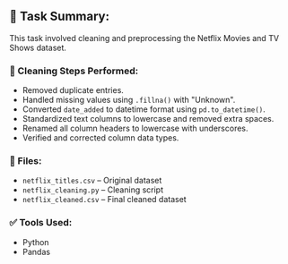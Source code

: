 

## 🧹 Task Summary:
This task involved cleaning and preprocessing the Netflix Movies and TV Shows dataset.

### 🔧 Cleaning Steps Performed:
- Removed duplicate entries.
- Handled missing values using `.fillna()` with "Unknown".
- Converted `date_added` to datetime format using `pd.to_datetime()`.
- Standardized text columns to lowercase and removed extra spaces.
- Renamed all column headers to lowercase with underscores.
- Verified and corrected column data types.

### 📁 Files:
- `netflix_titles.csv` – Original dataset
- `netflix_cleaning.py` – Cleaning script
- `netflix_cleaned.csv` – Final cleaned dataset

### ✅ Tools Used:
- Python
- Pandas

